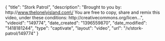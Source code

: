 {
    "title": "Stork Patrol",
    "description": "Brought to you by: http:\/\/www.thelonelyisland.com\/ You are free to copy, share and remix this video, under these conditions: http:\/\/creativecommons.org\/licen...",
    "videoid": "149774",
    "date_created": "1396559870",
    "date_modified": "1418181244",
    "type": "captivate",
    "layout": "video",
    "url": "\/v\/stork-patrol\/149774"
}